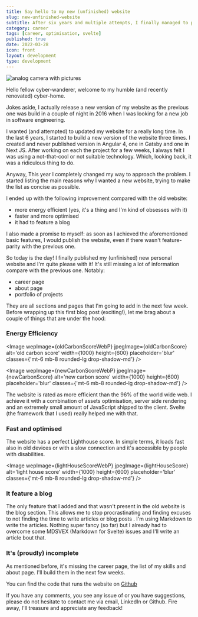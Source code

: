 ```yaml
---
title: Say hello to my new (unfinished) website
slug: new-unfinished-website
subtitle: After six years and multiple attempts, I finally managed to put a new website together
category: career
tags: [career, optimisation, svelte]
published: true
date: 2022-03-28
icon: front
layout: development
type: development
---
```


<script>
  import Image from '$lib/components/Image.svelte';
  import mainImage from '$lib/assets/images/blog/home-page.png?w=1000&h=600';
  import mainImageWebP from '$lib/assets/images/blog/home-page.png?w=1000&h=600&format=webp&srcset';
  import mainImageSrcset from '$lib/assets/images/blog/home-page.png?w=1000&h=600&srcset';
   import oldCarbonScore from '$lib/assets/images/blog/old-website-carbon.png?w=1000&h=600';
  import oldCarbonScoreWebP from '$lib/assets/images/blog/old-website-carbon.png?w=1000&h=600&format=webp&srcset';
  import oldCarbonScoreSrcset from '$lib/assets/images/blog/old-website-carbon.png?w=1000&h=600&srcset';
  import newCarbonScore from '$lib/assets/images/blog/new-website-carbon.png?w=1000&h=600';
  import newCarbonScoreWebP from '$lib/assets/images/blog/new-website-carbon.png?w=1000&h=600&format=webp&srcset';
  import newCarbonScoreSrcset from '$lib/assets/images/blog/new-website-carbon.png?w=1000&h=600&srcset';
   import lightHouseScore from '$lib/assets/images/blog/lighthouse-score.png?w=1000&h=600';
  import lightHouseScoreWebP from '$lib/assets/images/blog/lighthouse-score.png?w=1000&h=600&format=webp&srcset';
  import lightHouseScoreSrcset from '$lib/assets/images/blog/lighthouse-score.png?w=1000&h=600&srcset';
</script>

<Image
  wepImage={mainImageWebP}
  jpegImage={mainImage}
  alt='analog camera with pictures'
  width={1000}
  height={600}
  placeholder='blur'
  classes='mt-6 mb-8 rounded-lg drop-shadow-md'
  loading='eager'
  feedImage=true
/>

Hello fellow cyber-wanderer, welcome to my humble (and recently renovated) cyber-home.

Jokes aside, I actually release a new version of my website as the previous one was build in a couple of night in 2016 when I was looking for a new job in software engineering.

I wanted (and attempted) to updated my website for a really long time. In the last 6 years, I started to build a new version of the website three times. I created and never published version in Angular 4, one in Gatsby and one in Next JS. After working on each the project for a few weeks, I always felt I was using a not-that-cool or not suitable technology. Which, looking back, it was a ridiculous thing to do.

Anyway, This year I completely changed my way to approach the problem. I started listing the main reasons why I wanted a new website, trying to make the list as concise as possible.

I ended up with the following improvement compared with the old website:

- more energy efficient (yes, it's a thing and I'm kind of obsesses with it)
- faster and more optimised
- it had to feature a blog

I also made a promise to myself: as soon as I achieved the aforementioned basic features, I would publish the website, even if there wasn't feature-parity with the previous one.

So today is the day! I finally published my (unfinished) new personal website and I'm quite please with it! It's still missing a lot of information compare with the previous one. Notably:

- career page
- about page
- portfolio of projects

They are all sections and pages that I'm going to add in the next few week. Before wrapping up this first blog post (exciting!), let me brag about a couple of things that are under the hood:

### Energy Efficiency

<Image
wepImage={oldCarbonScoreWebP}
jpegImage={oldCarbonScore}
alt='old carbon score'
width={1000}
height={600}
placeholder='blur'
classes={'mt-6 mb-8 rounded-lg drop-shadow-md'}
/>

<Image
wepImage={newCarbonScoreWebP}
jpegImage={newCarbonScore}
alt='new carbon score'
width={1000}
height={600}
placeholder='blur'
classes={'mt-6 mb-8 rounded-lg drop-shadow-md'}
/>

The website is rated as more efficient than the 96% of the world wide web. I achieve it with a combination of assets optimisation, server side rendering and an extremely small amount of JavaScript shipped to the client. Svelte (the framework that I used) really helped me with that.

### Fast and optimised

The website has a perfect Lighthouse score. In simple terms, it loads fast also in old devices or with a slow connection and it's accessible by people with disabilities.

<Image
wepImage={lightHouseScoreWebP}
jpegImage={lightHouseScore}
alt='light house score'
width={1000}
height={600}
placeholder='blur'
classes={'mt-6 mb-8 rounded-lg drop-shadow-md'}
/>

### It feature a blog

The only feature that I added and that wasn't present in the old website is the blog section. This allows me to stop procrastinating and finding excuses to not finding the time to write articles or blog posts
.
I'm using Markdown to write the articles. Nothing super fancy (so far) but I already had to overcome some MDSVEX (Markdown for Svelte) issues and I'll write an article bout that.

### It's (proudly) incomplete

As mentioned before, it's missing the career page, the list of my skills and about page. I'll build them in the next few weeks.

You can find the code that runs the website on <a href="https://github.com/ruralant/personal-website" target="_blank" rel="noreferrer">Github</a>

If you have any comments, you see any issue of or you have suggestions, please do not hesitate to contact me via email, LinkedIn or Github. Fire away, I'll treasure and appreciate any feedback!
